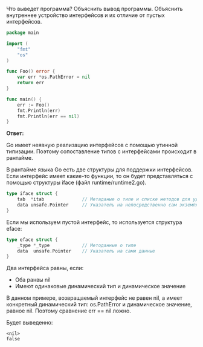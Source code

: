 Что выведет программа? Объяснить вывод программы. Объяснить внутреннее устройство интерфейсов и их отличие от пустых интерфейсов.

```go
package main

import (
	"fmt"
	"os"
)

func Foo() error {
	var err *os.PathError = nil
	return err
}

func main() {
	err := Foo()
	fmt.Println(err)
	fmt.Println(err == nil)
}
```

**Ответ:**

Go имеет неявную реализацию интерфейсов с помощью утинной типизации.
Поэтому сопоставление типов с интерфейсами происходит в рантайме. 

В рантайме языка Go есть две структуры для поддержки интерфейсов.
Если интерфейс имеет какие-то функции, то он будет представляться с помощью структуры iface (файл runtime/runtime2.go).
```go
type iface struct {
	tab  *itab				// Метаданые о типе и списке методов для удовлетворения интерфейса.
	data unsafe.Pointer		// Указатель на непосредственно сам экземпляр типа.
}
```
Если мы используем пустой интерфейс, то используется структура eface:
```go 
type eface struct {
	_type *_type			// Методанные о типе
	data  unsafe.Pointer	// Указатель на сами данные
}
```

Два интерфейса равны, если:
- Оба ранвы nil
- Имеют одинаковые динамический тип и динамическое значение

В данном примере, возвращаемый интерфейс не равен nil, а имеет 
конкретный динамический тип: os.PathError и динамическое значение, равное nil. Поэтому сравнение err == nil ложно.

Будет выведенно:
```
<nil>
false
```